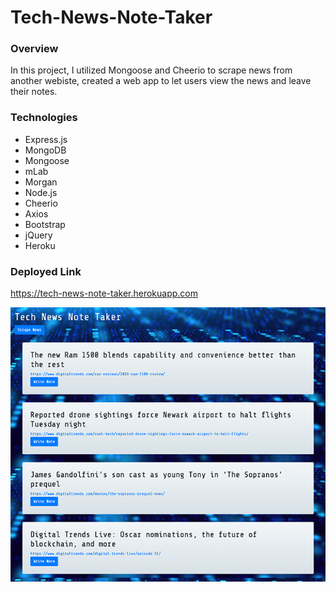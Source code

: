 # Tech-News-Note-Taker

### Overview

In this project, I utilized Mongoose and Cheerio to scrape news from another webiste, created a web app to let users view the news and leave their notes.

### Technologies

* Express.js
* MongoDB
* Mongoose
* mLab
* Morgan
* Node.js
* Cheerio
* Axios
* Bootstrap
* jQuery
* Heroku

### Deployed Link

https://tech-news-note-taker.herokuapp.com

![Drink-Da-Drink](public/technews.png)